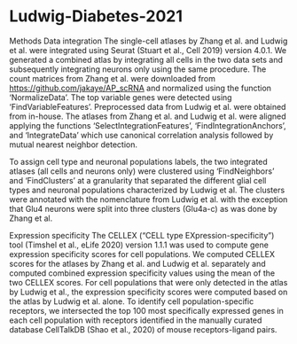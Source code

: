 # Ludwig-Diabetes-2021

Methods 
Data integration
The single-cell atlases by Zhang et al. and Ludwig et al. were integrated using Seurat (Stuart et al., Cell 2019) version 4.0.1. We generated a combined atlas by integrating all cells in the two data sets and subsequently integrating neurons only using the same procedure. The count matrices from Zhang et al. were downloaded from https://github.com/jakaye/AP_scRNA and normalized using the function ‘NormalizeData’. The top variable genes were detected using ‘FindVariableFeatures’. Preprocessed data from Ludwig et al. were obtained from in-house. The atlases from Zhang et al. and Ludwig et al. were aligned applying the functions ‘SelectIntegrationFeatures’, ‘FindIntegrationAnchors’, and ‘IntegrateData’ which use canonical correlation analysis followed by mutual nearest neighbor detection.
 
To assign cell type and neuronal populations labels, the two integrated atlases (all cells and neurons only) were clustered using ‘FindNeighbors’ and ‘FindClusters’ at a granularity that separated the different glial cell types and neuronal populations characterized by Ludwig et al. The clusters were annotated with the nomenclature from Ludwig et al. with the exception that Glu4 neurons were split into three clusters (Glu4a-c) as was done by Zhang et al.
 
Expression specificity
The CELLEX (“CELL type EXpression-specificity”) tool (Timshel et al., eLife 2020) version 1.1.1 was used to compute gene expression specificity scores for cell populations. We computed CELLEX scores for the atlases by Zhang et al. and Ludwig et al. separately and computed combined expression specificity values using the mean of the two CELLEX scores. For cell populations that were only detected in the atlas by Ludwig et al., the expression specificity scores were computed based on the atlas by Ludwig et al. alone. To identify cell population-specific receptors, we intersected the top 100 most specifically expressed genes in each cell population with receptors identified in the manually curated database CellTalkDB (Shao et al., 2020) of mouse receptors-ligand pairs.
